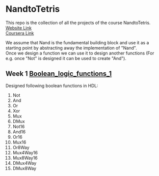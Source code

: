 # NandtoTetris

This repo is the collection of all the projects of the course NandtoTetris. <br>
[Website Link](https://www.nand2tetris.org/software) <br>
[Coursera Link](https://www.coursera.org/learn/build-a-computer/home/welcome) <br>

We assume that Nand is the fundamental building block and use it as a starting point by abstracting away the implementation of "Nand".<br>
Once we design a function we can use it to design another functions (For e.g. once "Not" is designed it can be used to create "And").<br>

## Week 1 [Boolean_logic_functions_1]()
Designed following boolean functions in HDL:
1. Not
2. And
3. Or
4. Xor
5. Mux
6. DMux 
7. Not16
8. And16
9. Or16
10. Mux16
11. Or8Way
12. Mux4Way16
13. Mux8Way16
14. DMux4Way
15. DMux8Way

